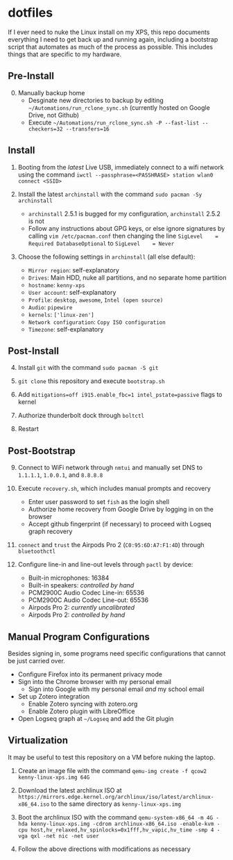 # dotfiles

If I ever need to nuke the Linux install on my XPS, this repo documents everything I need to get back up and running again, including a bootstrap script that automates as much of the process as possible. This includes things that are specific to my hardware.

## Pre-Install

0. Manually backup home
    * Desginate new directories to backup by editing `~/Automations/run_rclone_sync.sh` (currently hosted on Google Drive, not Github)
    * Execute `~/Automations/run_rclone_sync.sh -P --fast-list --checkers=32 --transfers=16`

## Install

1. Booting from the *latest* Live USB, immediately connect to a wifi network using the command `iwctl --passphrase=<PASSHRASE> station wlan0 connect <SSID>`

2. Install the latest `archinstall` with the command `sudo pacman -Sy archinstall`
    * `archinstall` 2.5.1 is bugged for my configuration, `archinstall` 2.5.2 is not
    * Follow any instructions about GPG keys, or else ignore signatures by calling `vim /etc/pacman.conf` then changing the line `SigLevel    = Required DatabaseOptional` to `SigLevel    = Never`

3. Choose the following settings in `archinstall` (all else default):
    * `Mirror region`: self-explanatory
    * `Drives`: Main HDD, nuke all partitions, and no separate home partition
    * `hostname`: `kenny-xps`
    * `User account`: self-explanatory
    * `Profile`: `desktop`, `awesome`, `Intel (open source)`
    * `Audio`: `pipewire`
    * `kernels`: `['linux-zen']`
    * `Network configuration`: `Copy ISO configuration`
    * `Timezone`: self-explanatory

## Post-Install

4. Install `git` with the command `sudo pacman -S git`

5. `git clone` this repository and execute `bootstrap.sh`

6. Add `mitigations=off i915.enable_fbc=1 intel_pstate=passive` flags to kernel

7. Authorize thunderbolt dock through `boltctl`

8. Restart

## Post-Bootstrap

9. Connect to WiFi network through `nmtui` and manually set DNS to `1.1.1.1`, `1.0.0.1`, and `8.8.8.8`

10. Execute `recovery.sh`, which includes manual prompts and recovery
    * Enter user password to set `fish` as the login shell
    * Authorize home recovery from Google Drive by logging in on the browser
    * Accept github fingerprint (if necessary) to proceed with Logseq graph recovery

11. `connect` and `trust` the Airpods Pro 2 (`C0:95:6D:A7:F1:4D`) through `bluetoothctl`

12. Configure line-in and line-out levels through `pactl` by device:
    * Built-in microphones: 16384
    * Built-in speakers: *controlled by hand*
    * PCM2900C Audio Codec Line-in: 65536
    * PCM2900C Audio Codec Line-out: 65536
    * Airpods Pro 2: *currently uncalibrated*
    * Airpods Pro 2: *controlled by hand*

## Manual Program Configurations

Besides signing in, some programs need specific configurations that cannot be just carried over.
* Configure Firefox into its permanent privacy mode
* Sign into the Chrome browser with my personal email
    * Sign into Google with my personal email *and* my school email
* Set up Zotero integration
    * Enable Zotero syncing with zotero.org
    * Enable Zotero plugin with LibreOffice
* Open Logseq graph at `~/Logseq` and add the Git plugin

## Virtualization

It may be useful to test this repository on a VM before nuking the laptop.

1. Create an image file with the command `qemu-img create -f qcow2 kenny-linux-xps.img 64G`

2. Download the latest archlinux ISO at `https://mirrors.edge.kernel.org/archlinux/iso/latest/archlinux-x86_64.iso` to the same directory as `kenny-linux-xps.img`

3. Boot the archlinux ISO with the command `qemu-system-x86_64 -m 4G -hda kenny-linux-xps.img -cdrom archlinux-x86_64.iso -enable-kvm -cpu host,hv_relaxed,hv_spinlocks=0x1fff,hv_vapic,hv_time -smp 4 -vga qxl -net nic -net user`

4. Follow the above directions with modifications as necessary